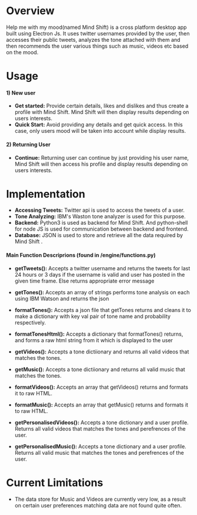 # Overview

Help me with my mood(named Mind Shift) is a cross platform desktop app built using Electron Js. It uses twitter usernames provided by the user, then accesses their public tweets, analyzes the tone attached with them and then recommends the user various things such as music, videos etc based on the mood.

# Usage

#### 1) New user
- **Get started:** Provide certain details, likes and dislikes and thus create a profile with Mind Shift. Mind Shift will then display results depending on users interests.
- **Quick Start:** Avoid providing any details and get quick access. In this case, only users mood will be taken into account while display results.

#### 2) Returning User
- **Continue:** Returning user can continue by just providing his user name, Mind Shift will then access his profile and   display results depending on users interests.

# Implementation

- **Accessing Tweets:** Twitter api is used to access the tweets of a user.
- **Tone Analyzing:** IBM's Waston tone analyzer is used for this purpose.
- **Backend:** Python3 is used as backend for Mind Shift. And python-shell for node JS is used for communication between backend and frontend.
- **Database:** JSON is used to store and retrieve all the data required by Mind Shift .


#### Main Function Descriprions (found in /engine/functions.py)
- **getTweets():** Accepts a twitter username and returns the tweets for last 24 hours or 3 days if the username is valid and user has posted in the given time frame. Else returns appropriate error message

- **getTones():** Accepts an array of strings performs tone analysis on each using IBM Watson and returns the json

- **formatTones():** Accepts a json file that getTones returns and cleans it to make a dictionary with key val pair of tone name and probability respectively.

- **formatTonesHtml():** Accepts a dictionary that formatTones() returns, and forms a raw html string from it which is displayed to the user

- **getVideos():** Accepts a tone dictiionary and returns all valid videos that matches the tones.

- **getMusic():** Accepts a tone dictiionary and returns all valid music that matches the tones.

- **formatVideos():** Accepts an array that getVideos() returns and formats it to raw HTML.

- **formatMusic():** Accepts an array that getMusic() returns and formats it to raw HTML.

- **getPersonalisedVideos():** Accepts a tone dictionary and a user profile. Returns all valid videos that matches the tones and perefrences of the user.

- **getPersonalisedMusic():** Accepts a tone dictionary and a user profile. Returns all valid music that matches the tones and perefrences of the user.

# Current Limitations
- The data store for Music and Videos are currently very low, as a result on certain user preferences matching data are not found quite often.
